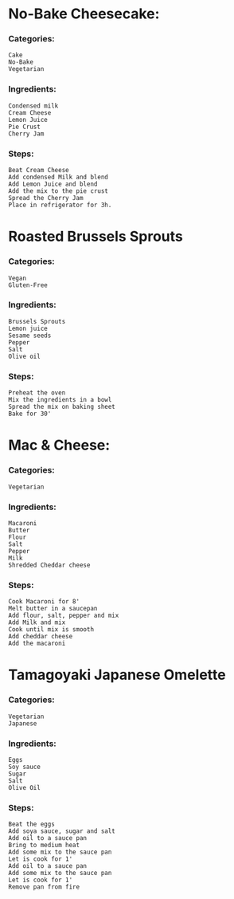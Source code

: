 # No-Bake Cheesecake:

### Categories:

    Cake
    No-Bake
    Vegetarian

### Ingredients:

    Condensed milk
    Cream Cheese
    Lemon Juice
    Pie Crust
    Cherry Jam

### Steps:

    Beat Cream Cheese
    Add condensed Milk and blend
    Add Lemon Juice and blend
    Add the mix to the pie crust
    Spread the Cherry Jam
    Place in refrigerator for 3h.

# Roasted Brussels Sprouts

### Categories:

    Vegan
    Gluten-Free

### Ingredients:

    Brussels Sprouts
    Lemon juice
    Sesame seeds
    Pepper
    Salt
    Olive oil

### Steps:

    Preheat the oven
    Mix the ingredients in a bowl
    Spread the mix on baking sheet
    Bake for 30'

# Mac & Cheese:

### Categories:

    Vegetarian

### Ingredients:

    Macaroni
    Butter
    Flour
    Salt
    Pepper
    Milk
    Shredded Cheddar cheese

### Steps:

    Cook Macaroni for 8'
    Melt butter in a saucepan
    Add flour, salt, pepper and mix
    Add Milk and mix
    Cook until mix is smooth
    Add cheddar cheese
    Add the macaroni

# Tamagoyaki Japanese Omelette

### Categories:

    Vegetarian
    Japanese

### Ingredients:

    Eggs
    Soy sauce
    Sugar
    Salt
    Olive Oil

### Steps:

    Beat the eggs
    Add soya sauce, sugar and salt
    Add oil to a sauce pan
    Bring to medium heat
    Add some mix to the sauce pan
    Let is cook for 1'
    Add oil to a sauce pan
    Add some mix to the sauce pan
    Let is cook for 1'
    Remove pan from fire
